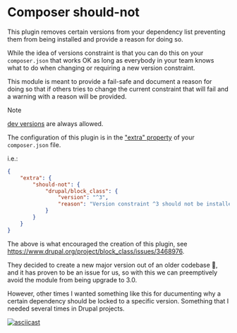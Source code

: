# Composer should-not

This plugin removes certain versions from your dependency list preventing them 
from being installed and provide a reason for doing so.

While the idea of versions constraint is that you can do this on your 
`composer.json` that works OK as long as everybody in your team knows what to do
when changing or requiring a new version constraint.

This module is meant to provide a fail-safe and document a reason for doing so 
that if others tries to change the current constraint that will fail and a 
warning with a reason will be provided.

> [!NOTE]
> [dev versions](https://getcomposer.org/doc/articles/versions.md#branches) are always allowed.

The configuration of this plugin is in the ["extra" property](https://getcomposer.org/doc/04-schema.md#extra)
of your `composer.json` file.

i.e.:

```json
{
    "extra": {
        "should-not": {
            "drupal/block_class": {
                "version": "^3",
                "reason": "Version constraint ^3 should not be installed, it is the a new release of the previous 1.x codebase."
            }
        }
    } 
}
```

The above is what encouraged the creation of this plugin, see https://www.drupal.org/project/block_class/issues/3468976.

They decided to create a new major version out of an older codebase :shrug:, 
and it has proven to be an issue for us, so with this we can preemptively avoid 
the module from being upgrade to 3.0.

However, other times I wanted something like this for ducumenting why a certain 
dependency should be locked to a specific version. Something that I needed 
several times in Drupal projects.

[![asciicast](https://asciinema.org/a/Vm7NWvuuFmP07l6wdHN5qaPZc.svg)](https://asciinema.org/a/Vm7NWvuuFmP07l6wdHN5qaPZc)
